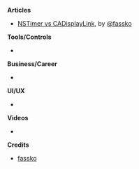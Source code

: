 
**Articles**

* [NSTimer vs CADisplayLink](https://kristaps.me/nstimer-vs-cadisplaylink/), by [@fassko](https://twitter.com/fassko)

**Tools/Controls**

* 

**Business/Career**

*

**UI/UX**

*

**Videos**

*

**Credits**

* [fassko](https://github.com/fassko)
